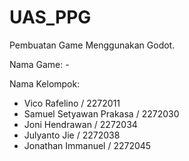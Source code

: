 # UAS_PPG

Pembuatan Game Menggunakan Godot.

Nama Game: -

Nama Kelompok:

- Vico Rafelino / 2272011
- Samuel Setyawan Prakasa / 2272030
- Joni Hendrawan / 2272034
- Julyanto Jie / 2272038
- Jonathan Immanuel / 2272045
